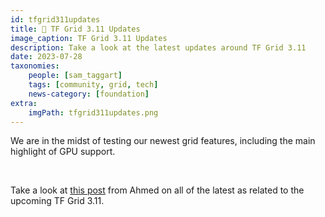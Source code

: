 ```yaml
---
id: tfgrid311updates
title: 📰 TF Grid 3.11 Updates
image_caption: TF Grid 3.11 Updates
description: Take a look at the latest updates around TF Grid 3.11
date: 2023-07-28
taxonomies:
    people: [sam_taggart]
    tags: [community, grid, tech]
    news-category: [foundation]
extra:
    imgPath: tfgrid311updates.png
---
```


We are in the midst of testing our newest grid features, including the main highlight of GPU support.

<br/>

Take a look at [this post](https://forum.threefold.io/t/3-11-updates-july-27/4028) from Ahmed on all of the latest as related to the upcoming TF Grid 3.11.